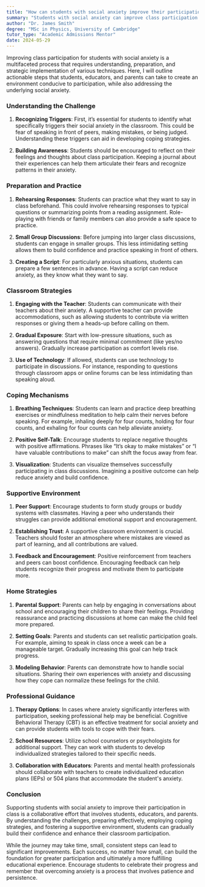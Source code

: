 ```yaml
---
title: "How can students with social anxiety improve their participation in class?"
summary: "Students with social anxiety can improve class participation by identifying triggers, preparing strategies, and creating a supportive learning environment."
author: "Dr. James Smith"
degree: "MSc in Physics, University of Cambridge"
tutor_type: "Academic Admissions Mentor"
date: 2024-05-29
---
```


Improving class participation for students with social anxiety is a multifaceted process that requires understanding, preparation, and strategic implementation of various techniques. Here, I will outline actionable steps that students, educators, and parents can take to create an environment conducive to participation, while also addressing the underlying social anxiety.

### Understanding the Challenge

1. **Recognizing Triggers**: First, it’s essential for students to identify what specifically triggers their social anxiety in the classroom. This could be fear of speaking in front of peers, making mistakes, or being judged. Understanding these triggers can aid in developing coping strategies.

2. **Building Awareness**: Students should be encouraged to reflect on their feelings and thoughts about class participation. Keeping a journal about their experiences can help them articulate their fears and recognize patterns in their anxiety.

### Preparation and Practice

1. **Rehearsing Responses**: Students can practice what they want to say in class beforehand. This could involve rehearsing responses to typical questions or summarizing points from a reading assignment. Role-playing with friends or family members can also provide a safe space to practice.

2. **Small Group Discussions**: Before jumping into larger class discussions, students can engage in smaller groups. This less intimidating setting allows them to build confidence and practice speaking in front of others.

3. **Creating a Script**: For particularly anxious situations, students can prepare a few sentences in advance. Having a script can reduce anxiety, as they know what they want to say.

### Classroom Strategies

1. **Engaging with the Teacher**: Students can communicate with their teachers about their anxiety. A supportive teacher can provide accommodations, such as allowing students to contribute via written responses or giving them a heads-up before calling on them.

2. **Gradual Exposure**: Start with low-pressure situations, such as answering questions that require minimal commitment (like yes/no answers). Gradually increase participation as comfort levels rise.

3. **Use of Technology**: If allowed, students can use technology to participate in discussions. For instance, responding to questions through classroom apps or online forums can be less intimidating than speaking aloud.

### Coping Mechanisms

1. **Breathing Techniques**: Students can learn and practice deep breathing exercises or mindfulness meditation to help calm their nerves before speaking. For example, inhaling deeply for four counts, holding for four counts, and exhaling for four counts can help alleviate anxiety.

2. **Positive Self-Talk**: Encourage students to replace negative thoughts with positive affirmations. Phrases like “It’s okay to make mistakes” or “I have valuable contributions to make” can shift the focus away from fear.

3. **Visualization**: Students can visualize themselves successfully participating in class discussions. Imagining a positive outcome can help reduce anxiety and build confidence.

### Supportive Environment

1. **Peer Support**: Encourage students to form study groups or buddy systems with classmates. Having a peer who understands their struggles can provide additional emotional support and encouragement.

2. **Establishing Trust**: A supportive classroom environment is crucial. Teachers should foster an atmosphere where mistakes are viewed as part of learning, and all contributions are valued.

3. **Feedback and Encouragement**: Positive reinforcement from teachers and peers can boost confidence. Encouraging feedback can help students recognize their progress and motivate them to participate more.

### Home Strategies

1. **Parental Support**: Parents can help by engaging in conversations about school and encouraging their children to share their feelings. Providing reassurance and practicing discussions at home can make the child feel more prepared.

2. **Setting Goals**: Parents and students can set realistic participation goals. For example, aiming to speak in class once a week can be a manageable target. Gradually increasing this goal can help track progress.

3. **Modeling Behavior**: Parents can demonstrate how to handle social situations. Sharing their own experiences with anxiety and discussing how they cope can normalize these feelings for the child.

### Professional Guidance

1. **Therapy Options**: In cases where anxiety significantly interferes with participation, seeking professional help may be beneficial. Cognitive Behavioral Therapy (CBT) is an effective treatment for social anxiety and can provide students with tools to cope with their fears.

2. **School Resources**: Utilize school counselors or psychologists for additional support. They can work with students to develop individualized strategies tailored to their specific needs.

3. **Collaboration with Educators**: Parents and mental health professionals should collaborate with teachers to create individualized education plans (IEPs) or 504 plans that accommodate the student's anxiety.

### Conclusion

Supporting students with social anxiety to improve their participation in class is a collaborative effort that involves students, educators, and parents. By understanding the challenges, preparing effectively, employing coping strategies, and fostering a supportive environment, students can gradually build their confidence and enhance their classroom participation. 

While the journey may take time, small, consistent steps can lead to significant improvements. Each success, no matter how small, can build the foundation for greater participation and ultimately a more fulfilling educational experience. Encourage students to celebrate their progress and remember that overcoming anxiety is a process that involves patience and persistence.
    